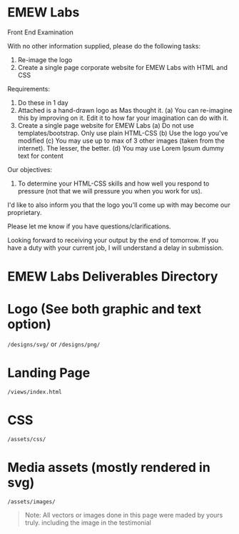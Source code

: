 # EMEW Labs
Front End Examination

With no other information supplied, please do the following tasks:
1. Re-image the logo
2. Create a single page corporate website for EMEW Labs with HTML and CSS

Requirements:
1. Do these in 1 day
2. Attached is a hand-drawn logo as Mas thought it.
(a) You can re-imagine this by improving on it. Edit it to how far your imagination can do with it.
3. Create a single page website for EMEW Labs
(a) Do not use templates/bootstrap. Only use plain HTML-CSS
(b) Use the logo you've modified
(c) You may use up to max of 3 other images (taken from the internet). The lesser, the better.
(d) You may use Lorem Ipsum dummy text for content

Our objectives:
1. To determine your HTML-CSS skills and how well you respond to pressure (not that we will pressure you when you work for us).

I'd like to also inform you that the logo you'll come up with may become our proprietary.

Please let me know if you have questions/clarifications.

Looking forward to receiving your output by the end of tomorrow. If you have a duty with your current job, I will understand a delay in submission.

# EMEW Labs Deliverables Directory

# Logo (See both graphic and text option)
`/designs/svg/` or `/designs/png/`

# Landing Page
`/views/index.html`

# CSS
`/assets/css/`

# Media assets (mostly rendered in svg)
`/assets/images/`

>Note: All vectors or images done in this page were maded by yours truly. including the image in the testimonial
